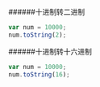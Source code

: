 ######十进制转二进制

```javascript
var num = 10000;
num.toString(2);
```

######十进制转十六进制

```javascript
var num = 10000;
num.toString(16);
```
